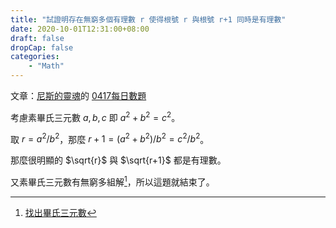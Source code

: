 ```yaml
---
title: "試證明存在無窮多個有理數 r 使得根號 r 與根號 r+1 同時是有理數"
date: 2020-10-01T12:31:00+08:00
draft: false
dropCap: false
categories:
    - "Math"
---
```


文章：[尼斯的靈魂](https://frankliou.wordpress.com/)的 [0417每日數題](https://frankliou.wordpress.com/2012/04/17/0417%e6%af%8f%e6%97%a5%e6%95%b8%e9%a1%8c/)

<!--more-->

考慮素畢氏三元數 $a, b, c$ 即 $a^2+b^2=c^2$。

取 $r=a^2/b^2$，那麼 $r+1=(a^2+b^2)/b^2=c^2/b^2$。

那麼很明顯的 $\sqrt{r}$ 與 $\sqrt{r+1}$ 都是有理數。

又素畢氏三元數有無窮多組解[^1]，所以這題就結束了。

[^1]: [找出畢氏三元數](https://zh.wikipedia.org/wiki/%E5%8B%BE%E8%82%A1%E6%95%B0#%E6%89%BE%E5%87%BA%E5%8B%BE%E8%82%A1%E6%95%B0)